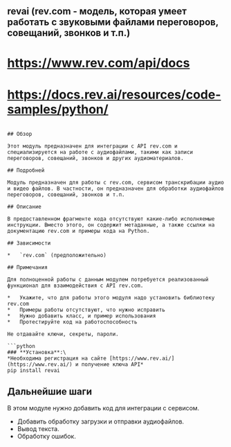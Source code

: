 ## revai (rev.com - модель, которая умеет работать с звуковыми файлами переговоров, совещаний, звонков и т.п.)

# https://www.rev.com/api/docs
# https://docs.rev.ai/resources/code-samples/python/
```

## Обзор

Этот модуль предназначен для интеграции с API rev.com и специализируется на работе с аудиофайлами, такими как записи переговоров, совещаний, звонков и других аудиоматериалов.

## Подробней

Модуль предназначен для работы с rev.com, сервисом транскрибации аудио и видео файлов. В частности, он предназначен для обработки аудиофайлов переговоров, совещаний, звонков и т.п.

## Описание

В предоставленном фрагменте кода отсутствуют какие-либо исполняемые инструкции. Вместо этого, он содержит метаданные, а также ссылки на документацию rev.com и примеры кода на Python.

## Зависимости

*   `rev.com` (предположительно)

## Примечания

Для полноценной работы с данным модулем потребуется реализованный функционал для взаимодействия с API rev.com.

*   Укажите, что для работы этого модуля надо установить библиотеку rev.com
*   Примеры работы отсутствуют, что нужно исправить
*   Нужно добавить класс, и пример использования
*   Протестируйте код на работоспособность

Не отдавайте ключи, секреты, пароли.

```python
### **Установка**:\
*Необходима регистрация на сайте [https://www.rev.ai/](https://www.rev.ai/) и получение ключа API*
pip install revai
```
## Дальнейшие шаги

В этом модуле нужно добавить код для интеграции с сервисом.

*   Добавить обработку загрузки и отправки аудиофайлов.
*   Вывод текста.
*   Обработку ошибок.